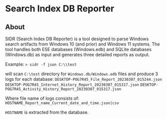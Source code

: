 # Search Index DB Reporter

## About 

SIDR (Search Index DB Reporter) is a tool designed to parse Windows search artifacts from Windows 10 (and prior) and Windows 11 systems. The tool handles both ESE databases (Windows.edb) and SQLite databases (Windows.db) as input and generates three detailed reports as output.

Example:
`> sidr -f json C:\\test`

will scan `C:\test` directory for `Windows.db/Windows.edb` files and produce 3 logs for each database:
`DESKTOP-POG7R45_File_Report_20230307_015244.json`
`DESKTOP-POG7R45_Internet_History_Report_20230307_015317.json`
`DESKTOP-POG7R45_Activity_History_Report_20230307_015317.json`

Where file name of logs consists of:
`HOSTNAME_Report_name_Current_date_and_time.json|csv`

`HOSTNAME` is extracted from the database.